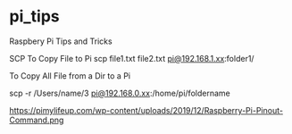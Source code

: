 # pi_tips
Raspbery Pi Tips and Tricks 


SCP 
To Copy File to Pi
   scp file1.txt file2.txt pi@192.168.1.xx:folder1/

To Copy All File from a Dir to a Pi

   scp -r /Users/name/3 pi@192.168.0.xx:/home/pi/foldername


https://pimylifeup.com/wp-content/uploads/2019/12/Raspberry-Pi-Pinout-Command.png
